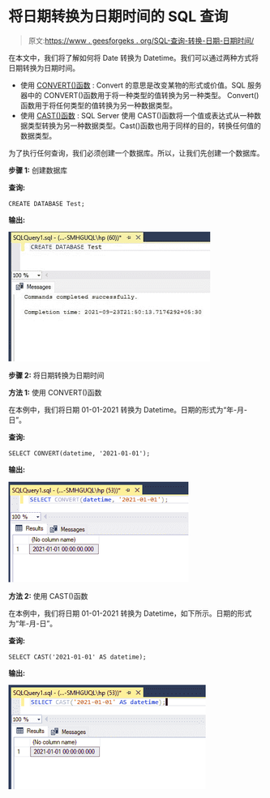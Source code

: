 # 将日期转换为日期时间的 SQL 查询

> 原文:[https://www . geesforgeks . org/SQL-查询-转换-日期-日期时间/](https://www.geeksforgeeks.org/sql-query-to-convert-date-to-datetime/)

在本文中，我们将了解如何将 Date 转换为 Datetime。我们可以通过两种方式将日期转换为日期时间。

*   使用 [CONVERT()函数](https://www.geeksforgeeks.org/how-to-convert-a-value-of-one-type-to-another-type-in-sql-server/) : Convert 的意思是改变某物的形式或价值。SQL 服务器中的 CONVERT()函数用于将一种类型的值转换为另一种类型。 Convert()函数用于将任何类型的值转换为另一种数据类型。
*   使用 [CAST()函数](https://www.geeksforgeeks.org/casting-value-or-an-expression-from-one-data-type-to-another-in-sql-server/) : SQL Server 使用 CAST()函数将一个值或表达式从一种数据类型转换为另一种数据类型。Cast()函数也用于同样的目的，转换任何值的数据类型。

为了执行任何查询，我们必须创建一个数据库。所以，让我们先创建一个数据库。

**步骤 1:** 创建数据库

**查询:**

```
CREATE DATABASE Test;
```

**输出:**

![](img/ffb775cf82daffbf006d5b6bc9f30621.png)

**步骤 2:** 将日期转换为日期时间

**方法 1:** 使用 CONVERT()函数

在本例中，我们将日期 01-01-2021 转换为 Datetime。日期的形式为“年-月-日”。

**查询:**

```
SELECT CONVERT(datetime, '2021-01-01');
```

**输出:**

![](img/ee806b9fa3bfea075253005c1d6be8eb.png)

**方法 2:** 使用 CAST()函数

在本例中，我们将日期 01-01-2021 转换为 Datetime，如下所示。日期的形式为“年-月-日”。

**查询:**

```
SELECT CAST('2021-01-01' AS datetime);
```

**输出:**

![](img/c8d3ae70ec2b80efdd48d8736ab2544f.png)